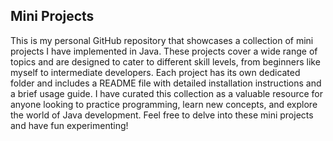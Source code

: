 <h2> Mini Projects </h2>
<p>This is my personal GitHub repository that showcases a collection of mini projects I have implemented in Java. These projects cover a wide range of topics and are designed to cater to different skill levels, from beginners like myself to intermediate developers. Each project has its own dedicated folder and includes a README file with detailed installation instructions and a brief usage guide. I have curated this collection as a valuable resource for anyone looking to practice programming, learn new concepts, and explore the world of Java development. Feel free to delve into these mini projects and have fun experimenting!</p>
